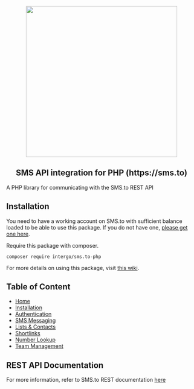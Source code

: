 <p align="center">
  <a href="https://sms.to"><img width="400" src="https://sms.to/images/logo.svg"></a>
</p>

<h2 align="center">
SMS API integration for PHP (https://sms.to)
</h2>

A PHP library for communicating with the SMS.to REST API

## Installation

You need to have a working account on  SMS.to with sufficient balance loaded to be able to use this package. If you do not have one, [please get one here](https://sms.to).

Require this package with composer.

```shell
composer require intergo/sms.to-php
```

For more details on using this package, visit [this wiki](https://github.com/intergo/sms.to-php/wiki).

## Table of Content
- [Home](https://github.com/intergo/sms.to-php/wiki/1.-Home)
- [Installation](https://github.com/intergo/sms.to-php/wiki/2.-Installation)
- [Authentication](https://github.com/intergo/sms.to-php/wiki/3.-Authentication)
- [SMS Messaging](https://github.com/intergo/sms.to-php/wiki/4.-SMS-Messaging)
- [Lists & Contacts](https://github.com/intergo/sms.to-php/wiki/5.-Lists-&-Contacts)
- [Shortlinks](https://github.com/intergo/sms.to-php/wiki/6.-Shortlinks)
- [Number Lookup](https://github.com/intergo/sms.to-php/wiki/7.-Number-Lookup)
- [Team Management](https://github.com/intergo/sms.to-php/wiki/8.-Team-Management)
## REST API Documentation
For more information, refer to SMS.to REST documentation [here](https://docs.sms.to/api/#generate-access-token)
